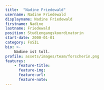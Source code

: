 ```yaml
---
title:  "Nadine Friedewald"
username: Nadine Friedewald
displayname: Nadine Friedewald
firstname: Nadine
lastname: Friedewald
position: Studiengangskoordinatorin 
start-date: 2000-01-01
category: FoSIL
bio: >- 
    Nadine ist toll.   
profile: assets/images/team/forscherin.png
features:
    - feature-title: 
      feature-img: 
      feature-url: 
      feature-note: 
---
```

